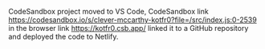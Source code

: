 CodeSandbox project moved to VS Code, CodeSandbox link https://codesandbox.io/s/clever-mccarthy-kotfr0?file=/src/index.js:0-2539 in the browser link https://kotfr0.csb.app/ linked it to a GitHub repository and deployed the code to Netlify.
